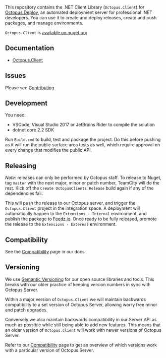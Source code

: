 This repository contains the .NET Client Library (`Octopus.Client`) for [Octopus Deploy](https://octopus.com), an automated deployment server for professional .NET developers. You can use it to create and deploy releases, create and push packages, and manage environments.

`Octopus.Client` is [available on nuget.org](https://www.nuget.org/packages/Octopus.Client)

## Documentation
- [Octopus.Client](https://octopus.com/docs/api-and-integration/octopus.client)

## Issues
Please see [Contributing](CONTRIBUTING.md)

## Development
You need:
- VSCode, Visual Studio 2017 or JetBrains Rider to compile the solution
- dotnet core 2.2 SDK

Run `Build.cmd` to build, test and package the project. Do this before pushing as it will run the public surface area tests as well,
which require approval on every change that modifies the public API.

## Releasing

_Note:_ releases can only be performed by Octopus staff.
To release to Nuget, tag `master` with the next major, minor or patch number, TeamCity will do the rest. 
Kick off the `Create OctopusClients Release` build again if any of the dependencies fail.

This will push the release to our Octopus server, and trigger the `Octopus.Client` project in the integration space. 
A deployment will automatically happen to the `Extensions - Internal` environment, and publish the package to [Feedz.io](https://f.feedz.io/octopus-deploy/dependencies/nuget).
Once ready to be fully released, promote the release to the `Extensions - External` environment.
 
## Compatibility
See the [Compatibility](https://octopus.com/docs/api-and-integration/compatibility) page in our docs

## Versioning
We use [Semantic Versioning](http://semver.org/) for our open source libraries and tools. This breaks with our older practice of keeping version numbers in sync with Octopus Server. 

Within a major version of `Octopus.Client` we will maintain backwards compatibility to a set version of Octopus Server, allowing worry free minor and patch upgrades.

Conversely we also maintain backwards compatibility in our Server API as much as possible while still being able to add new features. This means that an older version of `Octopus.Client` will work with newer versions of Octopus Server.

Refer to our [Compatibility](https://octopus.com/docs/api-and-integration/compatibility) page to get an overview of which versions work with a particular version of Octopus Server.

